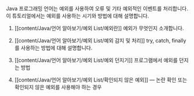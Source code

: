 Java 프로그래밍 언어는 예외를 사용하여 오류 및 기타 예외적인 이벤트를 처리합니다. 이 튜토리얼에서는 예외를 사용하는 시기와 방법에 대해 설명합니다.


1. [[content/Java/언어 알아보기/예외 List/예외란]]
	예외가 무엇인지 소개합니다.
	
2. [[content/Java/언어 알아보기/예외 List/예외 감지 및 처리]]
	try, catch, finally를 사용하는 방법에 대해 설명합니다.
	
3. [[content/Java/언어 알아보기/예외 List/예외 던지기]]
	프로그램에서 예외를 던지는 방법
	
4. [[content/Java/언어 알아보기/예외 List/확인되지 않은 예외]] — 논란
	확인 또는 확인되지 않은 예외를 사용해야 하는 경우
	